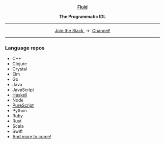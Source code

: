 <p align="center">
  <a href="https://www.fluid-idl.org/">
    <b>Fluid</b>
  </a>
</p>


<p align="center">
  <b>The Programmatic IDL</b>
</p>

<hr />

<p align="center">
  <a href="http://slack.httpapis.com">
    Join the Slack
  </a>
  &nbsp;->&nbsp;
  <a href="https://httpapis.slack.com/messages/C80SNUPMM">Channel!</a>
</p>

<hr />

### Language repos

* C++
* Clojure
* Crystal
* Elm
* Go
* Java
* JavaScript
* [Haskell](https://github.com/jxv/fluid-haskell)
* Node
* [PureScript](https://github.com/jxv/fluid-purescript)
* Python
* Ruby
* Rust
* Scala
* Swift
* [And more to come!](https://github.com/jxv/fluid/blob/master/targets.txt)
